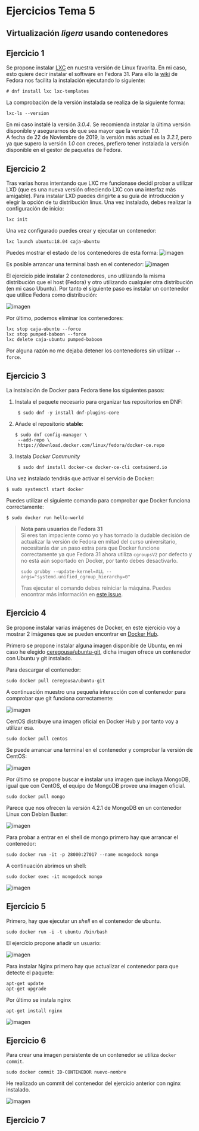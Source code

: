 # Ejercicios Tema 5
## Virtualización _ligera_ usando contenedores

## Ejercicio 1
Se propone instalar [LXC](https://linuxcontainers.org/lxc/) en nuestra versión de Linux favorita. En mi caso, esto quiere decir instalar el software en Fedora 31. Para ello la [wiki](https://fedoraproject.org/wiki/LXC) de Fedora nos facilita la instalación ejecutando lo siguiente:

```
# dnf install lxc lxc-templates
```

La comprobación de la versión instalada se realiza de la siguiente forma:

```
lxc-ls --version
```

En mi caso instalé la versión _3.0.4_. Se recomienda instalar la última versión disponible y asegurarnos de que sea mayor que la versión _1.0_.  
A fecha de 22 de Noviembre de 2019, la versión más actual es la _3.2.1_, pero ya que supero la versión _1.0_ con creces, prefiero tener instalada la versión disponible en el gestor de paquetes de Fedora.

## Ejercicio 2
Tras varias horas intentando que LXC me funcionase decidí probar a utilizar LXD (que es una nueva versión ofreciendo LXC con una interfaz más amigable). Para instalar LXD puedes dirigirte a su guía de introducción y elegir la opción de tu distribución linux. 
Una vez instalado, debes realizar la configuración de inicio:
```
lxc init
```

Una vez configurado puedes crear y ejecutar un contenedor:
```
lxc launch ubuntu:18.04 caja-ubuntu
```

Puedes mostrar el estado de los contenedores de esta forma:
![imagen](img/t5/lxc-list.png)

Es posible arrancar una terminal bash en el contenedor:
![imagen](img/t5/lxc-exec.png)

El ejercicio pide instalar 2 contenedores, uno utilizando la misma distribución que el host (Fedora) y otro utilizando cualquier otra distribución (en mi caso Ubuntu). Por tanto el siguiente paso es instalar un contenedor que utilice Fedora como distribución:

![imagen](img/t5/lxc-done.png)

Por último, podemos eliminar los contenedores:

```
lxc stop caja-ubuntu --force
lxc stop pumped-baboon --force
lxc delete caja-ubuntu pumped-baboon
```

Por alguna razón no me dejaba detener los contenedores sin utilizar `--force`.

## Ejercicio 3
La instalación de Docker para Fedora tiene los siguientes pasos:
1. Instala el paquete necesario para organizar tus repositorios en DNF:
   ```
    $ sudo dnf -y install dnf-plugins-core
   ```
2. Añade el repositorio __stable__:
   ```
   $ sudo dnf config-manager \
    --add-repo \
    https://download.docker.com/linux/fedora/docker-ce.repo
   ```
3. Instala _Docker Community_
   ```
    $ sudo dnf install docker-ce docker-ce-cli containerd.io
   ```

Una vez instalado tendrás que activar el servicio de Docker:
```
$ sudo systemctl start docker
```

Puedes utilizar el siguiente comando para comprobar que Docker funciona correctamente:
```
$ sudo docker run hello-world
```

> __Nota para usuarios de Fedora 31__  
> Si eres tan impaciente como yo y has tomado la dudable decisión de actualizar la versión de Fedora en mitad del curso universitario, necesitarás dar un paso extra para que Docker funcione correctamente ya que Fedora 31 ahora utiliza `cgroupsV2` por defecto y no está aún soportado en Docker, por tanto debes desactivarlo.
> ```
> sudo grubby --update-kernel=ALL --args="systemd.unified_cgroup_hierarchy=0"
> ```
> Tras ejecutar el comando debes reiniciar la máquina. Puedes encontrar más información en [este issue](https://github.com/docker/cli/issues/297).

## Ejercicio 4
Se propone instalar varias imágenes de Docker, en este ejercicio voy a mostrar 2 imágenes que se pueden encontrar en [Docker Hub](https://hub.docker.com/).

Primero se propone instalar alguna imagen disponible de Ubuntu, en mi caso he elegido [ceregousa/ubuntu-git](https://hub.docker.com/r/ceregousa/ubuntu-git), dicha imagen ofrece un contenedor con Ubuntu y git instalado.

Para descargar el contenedor:

```
sudo docker pull ceregousa/ubuntu-git
```

A continuación muestro una pequeña interacción con el contenedor para comprobar que git funciona correctamente:

![imagen](img/t5/docker-ubuntugit.png)

CentOS distribuye una imagen oficial en Docker Hub y por tanto voy a utilizar esa.

```
sudo docker pull centos
```

Se puede arrancar una terminal en el contenedor y comprobar la versión de CentOS:
 
![imagen](img/t5/centos-release.png)

Por último se propone buscar e instalar una imagen que incluya MongoDB, igual que con CentOS, el equipo de MongoDB provee una imagen oficial.

```
sudo docker pull mongo
```

Parece que nos ofrecen la versión 4.2.1 de MongoDB en un contenedor Linux con Debian Buster:

![imagen](img/t5/mongo-version.png)

Para probar a entrar en el shell de mongo primero hay que arrancar el contenedor:

```
sudo docker run -it -p 28000:27017 --name mongodock mongo
```

A continuación abrimos un shell:

```
sudo docker exec -it mongodock mongo
```

![imagen](img/t5/shell-mongo.png)

## Ejercicio 5
Primero, hay que ejecutar un _shell_ en el contenedor de ubuntu.

```
sudo docker run -i -t ubuntu /bin/bash
```

El ejercicio propone añadir un usuario:

![imagen](img/t5/adduser.png)

Para instalar Nginx primero hay que actualizar el contenedor para que detecte el paquete:

```
apt-get update
apt-get upgrade
```

Por último se instala nginx

```
apt-get install nginx
```

![imagen](img/t5/nginx-v.png)

## Ejercicio 6
Para crear una imagen persistente de un contenedor se utiliza `docker commit`.
```
sudo docker commit ID-CONTENEDOR nuevo-nombre
```

He realizado un commit del contenedor del ejercicio anterior con nginx instalado.

![imagen](img/t5/docker-commit.png)

## Ejercicio 7